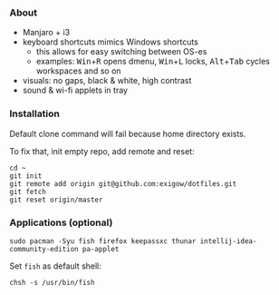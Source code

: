 ### About

* Manjaro + i3
* keyboard shortcuts mimics Windows shortcuts
  * this allows for easy switching between OS-es
  * examples: <kbd>Win</kbd>+<kbd>R</kbd> opens dmenu, <kbd>Win</kbd>+<kbd>L</kbd> locks, <kbd>Alt</kbd>+<kbd>Tab</kbd> cycles workspaces and so on
* visuals: no gaps, black & white, high contrast
* sound & wi-fi applets in tray

### Installation

Default clone command will fail because home directory exists. 

To fix that, init empty repo, add remote and reset:

```shell
cd ~
git init
git remote add origin git@github.com:exigow/dotfiles.git
git fetch
git reset origin/master
```

### Applications (optional)

```shell
sudo pacman -Syu fish firefox keepassxc thunar intellij-idea-community-edition pa-applet
```

Set `fish` as default shell:

```shell
chsh -s /usr/bin/fish
```
